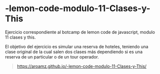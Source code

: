 # -lemon-code-modulo-11-Clases-y-This
Ejercicio correspondiente al botcamp de lemon code de javascript, modulo 11 clases y this.

El objetivo del ejercicio es simular una reserva de hoteles, teniendo una clase original de la cual salen dos clases más dependiendo si es una reserva de un particular o de un tour operador.

>https://aroamz.github.io/-lemon-code-modulo-11-Clases-y-This/